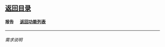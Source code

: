 ## [返回目录](../../readme.md)  
#### 报告 &nbsp;&nbsp;&nbsp;&nbsp; [返回功能列表](../5_Function.md)
---
###### 需求说明